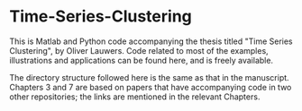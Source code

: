 # Time-Series-Clustering

This is Matlab and Python code accompanying the thesis titled "Time Series Clustering", by Oliver Lauwers. Code related to most of the examples, illustrations and applications can be found here, and is freely available.

The directory structure followed here is the same as that in the manuscript. Chapters 3 and 7 are based on papers that have accompanying code in two other repositories; the links are mentioned in the relevant Chapters.

